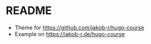 # README

- Theme for https://github.com/jakob-r/hugo-course
- Example on https://jakob-r.de/hugo-course
